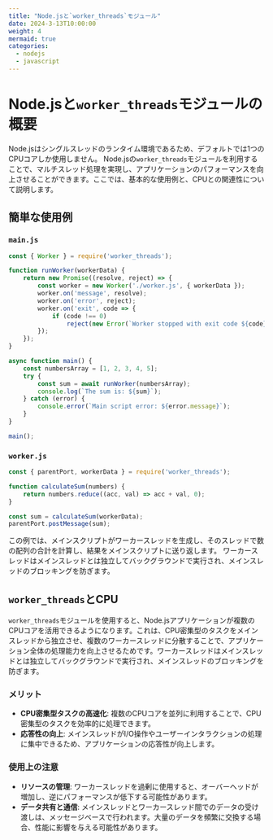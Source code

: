 ```yaml
---
title: "Node.jsと`worker_threads`モジュール"
date: 2024-3-13T10:00:00
weight: 4
mermaid: true
categories:
  - nodejs
  - javascript
---
```


# Node.jsと`worker_threads`モジュールの概要

Node.jsはシングルスレッドのランタイム環境であるため、デフォルトでは1つのCPUコアしか使用しません。
Node.jsの`worker_threads`モジュールを利用することで、マルチスレッド処理を実現し、アプリケーションのパフォーマンスを向上させることができます。ここでは、基本的な使用例と、CPUとの関連性について説明します。

## 簡単な使用例

### `main.js`

```javascript
const { Worker } = require('worker_threads');

function runWorker(workerData) {
    return new Promise((resolve, reject) => {
        const worker = new Worker('./worker.js', { workerData });
        worker.on('message', resolve);
        worker.on('error', reject);
        worker.on('exit', code => {
            if (code !== 0)
                reject(new Error(`Worker stopped with exit code ${code}`));
        });
    });
}

async function main() {
    const numbersArray = [1, 2, 3, 4, 5];
    try {
        const sum = await runWorker(numbersArray);
        console.log(`The sum is: ${sum}`);
    } catch (error) {
        console.error(`Main script error: ${error.message}`);
    }
}

main();

```

### `worker.js`

```javascript
const { parentPort, workerData } = require('worker_threads');

function calculateSum(numbers) {
    return numbers.reduce((acc, val) => acc + val, 0);
}

const sum = calculateSum(workerData);
parentPort.postMessage(sum);

```

この例では、メインスクリプトがワーカースレッドを生成し、そのスレッドで数の配列の合計を計算し、結果をメインスクリプトに送り返します。
ワーカースレッドはメインスレッドとは独立してバックグラウンドで実行され、メインスレッドのブロッキングを防ぎます。

## `worker_threads`とCPU

`worker_threads`モジュールを使用すると、Node.jsアプリケーションが複数のCPUコアを活用できるようになります。これは、CPU密集型のタスクをメインスレッドから独立させ、複数のワーカースレッドに分散することで、アプリケーション全体の処理能力を向上させるためです。ワーカースレッドはメインスレッドとは独立してバックグラウンドで実行され、メインスレッドのブロッキングを防ぎます。

### メリット

- **CPU密集型タスクの高速化**: 複数のCPUコアを並列に利用することで、CPU密集型のタスクを効率的に処理できます。
- **応答性の向上**: メインスレッドがI/O操作やユーザーインタラクションの処理に集中できるため、アプリケーションの応答性が向上します。

### 使用上の注意

- **リソースの管理**: ワーカースレッドを過剰に使用すると、オーバーヘッドが増加し、逆にパフォーマンスが低下する可能性があります。
- **データ共有と通信**: メインスレッドとワーカースレッド間でのデータの受け渡しは、メッセージベースで行われます。大量のデータを頻繁に交換する場合、性能に影響を与える可能性があります。
